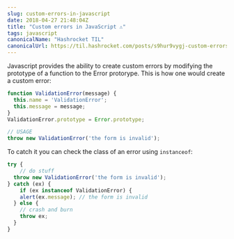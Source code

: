 ```yaml
---
slug: custom-errors-in-javascript
date: 2018-04-27 21:48:04Z
title: "Custom errors in JavaScript ⚠️"
tags: javascript
canonicalName: "Hashrocket TIL"
canonicalUrl: https://til.hashrocket.com/posts/s9hur9vygj-custom-errors-in-javascript-
---
```



Javascript provides the ability to create custom errors by modifying the prototype of a function to the Error protorype. This is how one would create a custom error:

```javascript
function ValidationError(message) { 
  this.name = 'ValidationError'; 
  this.message = message; 
}
ValidationError.prototype = Error.prototype;

// USAGE
throw new ValidationError('the form is invalid');
```

To catch it you can check the class of an error using 
`instanceof`:

```javascript
try {
	// do stuff
  throw new ValidationError('the form is invalid');
} catch (ex) {
	if (ex instanceof ValidationError) {
  	alert(ex.message); // the form is invalid
  } else {
  	// crash and burn
  	throw ex;
  }
}
```

